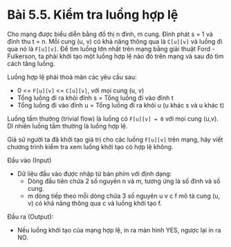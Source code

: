 # Bài 5.5. Kiểm tra luồng hợp lệ
Cho mạng được biểu diễn bằng đồ thị n đỉnh, m cung. Đỉnh phát s = 1 và đỉnh thu t = n. Mỗi cung (u, v) có khả năng thông qua là `C[u][v]` và luồng đi qua nó là `F[u][v]`. Để tìm luồng lớn nhất trên mạng bằng giải thuật Ford - Fulkerson, ta phải khởi tạo một luồng hợp lệ nào đó trên mạng và sau đó tìm cách tăng luồng.

Luồng hợp lệ phải thoả mãn các yêu cầu sau:
- 0 <= `F[u][v]` <= `C[u][v]`, với mọi cung (u, v)
- Tổng luồng đi ra khỏi đỉnh s = Tổng luồng đi vào đỉnh t
- Tổng luồng đi vào đỉnh u = Tổng luồng đi ra khỏi u (u khác s và u khác t)

Luồng tầm thường (trivial flow) là luồng có `F[u][v] = 0` với mọi cung (u,v). Dĩ nhiên luồng tầm thường là luồng hợp lệ.

Giả sử người ta đã khởi tạo giá trị cho các luồng `F[u][v]` trên mạng, hãy viết chương trình kiểm tra xem luồng khởi tạo có hợp lệ không.

Đầu vào (Input)
- Dữ liệu đầu vào được nhập từ bàn phím với định dạng:
  - Dòng đầu tiên chứa 2 số nguyên n và m, tương ứng là số đỉnh và số cung.
  - m dòng tiếp theo mỗi dòng chứa 3 số nguyên u v c f mô tả cung (u, v) có khả năng thông qua c và luồng khởi tạo f.

Đầu ra (Output):
- Nếu luồng khởi tạo của mạng hợp lệ, in ra màn hình YES, ngược lại in ra NO.
